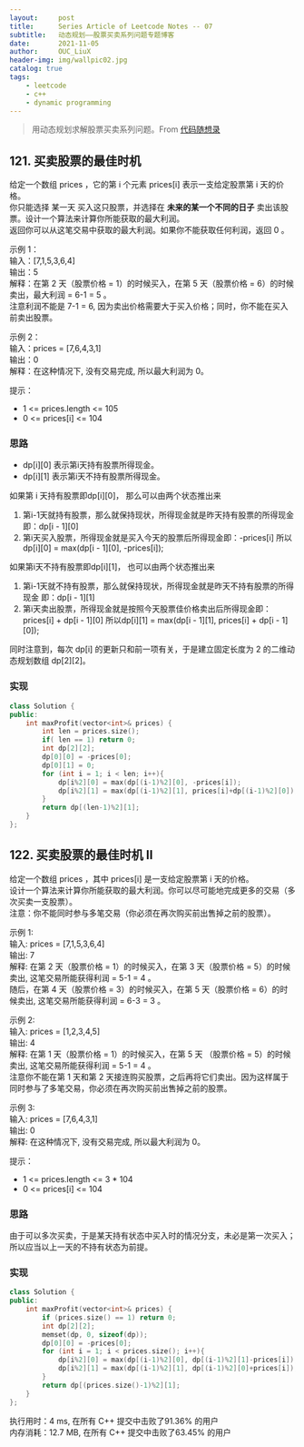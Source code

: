 ```yaml
---
layout:     post
title:      Series Article of Leetcode Notes -- 07
subtitle:   动态规划——股票买卖系列问题专题博客      
date:       2021-11-05
author:     OUC_LiuX
header-img: img/wallpic02.jpg
catalog: true
tags:
    - leetcode      
    - c++      
    - dynamic programming      
---     
```


> 用动态规划求解股票买卖系列问题。From [代码随想录](https://programmercarl.com/%E5%8A%A8%E6%80%81%E8%A7%84%E5%88%92-%E8%82%A1%E7%A5%A8%E9%97%AE%E9%A2%98%E6%80%BB%E7%BB%93%E7%AF%87.html)         


## 121. 买卖股票的最佳时机       
给定一个数组 prices ，它的第 i 个元素 prices[i] 表示一支给定股票第 i 天的价格。      
你只能选择 某一天 买入这只股票，并选择在 **未来的某一个不同的日子** 卖出该股票。设计一个算法来计算你所能获取的最大利润。          
返回你可以从这笔交易中获取的最大利润。如果你不能获取任何利润，返回 0 。     

示例 1：      
输入：[7,1,5,3,6,4]      
输出：5       
解释：在第 2 天（股票价格 = 1）的时候买入，在第 5 天（股票价格 = 6）的时候卖出，最大利润 = 6-1 = 5 。        
注意利润不能是 7-1 = 6, 因为卖出价格需要大于买入价格；同时，你不能在买入前卖出股票。      

示例 2：      
输入：prices = [7,6,4,3,1]       
输出：0      
解释：在这种情况下, 没有交易完成, 所以最大利润为 0。        

提示：         
* 1 <= prices.length <= 105         
* 0 <= prices[i] <= 104        

### 思路             
* dp[i][0] 表示第i天持有股票所得现金。     
* dp[i][1] 表示第i天不持有股票所得现金。       


如果第 i 天持有股票即dp[i][0]， 那么可以由两个状态推出来        
1. 第i-1天就持有股票，那么就保持现状，所得现金就是昨天持有股票的所得现金 即：dp[i - 1][0]        
2. 第i天买入股票，所得现金就是买入今天的股票后所得现金即：-prices[i] 所以dp[i][0] = max(dp[i - 1][0], -prices[i]);        

如果第i天不持有股票即dp[i][1]， 也可以由两个状态推出来       
1. 第i-1天就不持有股票，那么就保持现状，所得现金就是昨天不持有股票的所得现金 即：dp[i - 1][1]       
2. 第i天卖出股票，所得现金就是按照今天股票佳价格卖出后所得现金即：prices[i] + dp[i - 1][0] 所以dp[i][1] = max(dp[i - 1][1], prices[i] + dp[i - 1][0]);       

同时注意到，每次 dp[i] 的更新只和前一项有关，于是建立固定长度为 2 的二维动态规划数组 dp[2][2]。      

### 实现         
```c++       
class Solution {
public:
    int maxProfit(vector<int>& prices) {
        int len = prices.size();
        if( len == 1) return 0;
        int dp[2][2];
        dp[0][0] = -prices[0];
        dp[0][1] = 0;
        for (int i = 1; i < len; i++){
            dp[i%2][0] = max(dp[(i-1)%2][0], -prices[i]);
            dp[i%2][1] = max(dp[(i-1)%2][1], prices[i]+dp[(i-1)%2][0]);
        }
        return dp[(len-1)%2][1];
    }
};
```


## 122. 买卖股票的最佳时机 II     
给定一个数组 prices ，其中 prices[i] 是一支给定股票第 i 天的价格。      
设计一个算法来计算你所能获取的最大利润。你可以尽可能地完成更多的交易（多次买卖一支股票）。      
注意：你不能同时参与多笔交易（你必须在再次购买前出售掉之前的股票）。      

示例 1:     
输入: prices = [7,1,5,3,6,4]     
输出: 7      
解释: 在第 2 天（股票价格 = 1）的时候买入，在第 3 天（股票价格 = 5）的时候卖出, 这笔交易所能获得利润 = 5-1 = 4 。       
随后，在第 4 天（股票价格 = 3）的时候买入，在第 5 天（股票价格 = 6）的时候卖出, 这笔交易所能获得利润 = 6-3 = 3 。

示例 2:       
输入: prices = [1,2,3,4,5]        
输出: 4       
解释: 在第 1 天（股票价格 = 1）的时候买入，在第 5 天 （股票价格 = 5）的时候卖出, 这笔交易所能获得利润 = 5-1 = 4 。       
注意你不能在第 1 天和第 2 天接连购买股票，之后再将它们卖出。因为这样属于同时参与了多笔交易，你必须在再次购买前出售掉之前的股票。

示例 3:       
输入: prices = [7,6,4,3,1]        
输出: 0      
解释: 在这种情况下, 没有交易完成, 所以最大利润为 0。         

提示：       
* 1 <= prices.length <= 3 * 104       
* 0 <= prices[i] <= 104       
 
### 思路       
由于可以多次买卖，于是某天持有状态中买入时的情况分支，未必是第一次买入；所以应当以上一天的不持有状态为前提。        

### 实现         

```c++       
class Solution {
public:
    int maxProfit(vector<int>& prices) {
        if (prices.size() == 1) return 0;
        int dp[2][2];
        memset(dp, 0, sizeof(dp));
        dp[0][0] = -prices[0];
        for (int i = 1; i < prices.size(); i++){
            dp[i%2][0] = max(dp[(i-1)%2][0], dp[(i-1)%2][1]-prices[i]);
            dp[i%2][1] = max(dp[(i-1)%2][1], dp[(i-1)%2][0]+prices[i]);
        }
        return dp[(prices.size()-1)%2][1];
    }
};
```         
执行用时：4 ms, 在所有 C++ 提交中击败了91.36% 的用户       
内存消耗：12.7 MB, 在所有 C++ 提交中击败了63.45% 的用户         